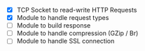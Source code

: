 - [x] TCP Socket to read-write HTTP Requests
- [x] Module to handle request types
- [ ] Module to build response
- [ ] Module to handle compression (GZip / Br)
- [ ] Module to handle SSL connection